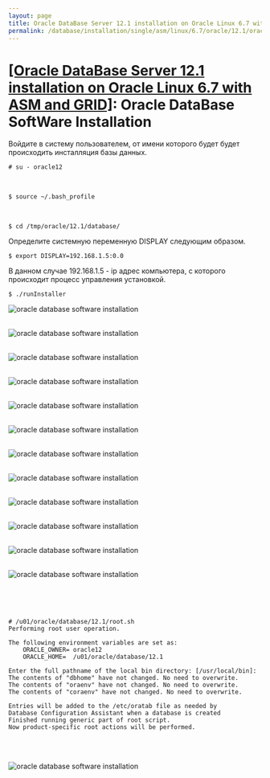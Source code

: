```yaml
---
layout: page
title: Oracle DataBase Server 12.1 installation on Oracle Linux 6.7 with ASM and GRID - Oracle DataBase SoftWare Installation
permalink: /database/installation/single/asm/linux/6.7/oracle/12.1/oracle-database-software-installation/
---
```


# <a href="/database/installation/single/asm/linux/6.7/oracle/12.1/">[Oracle DataBase Server 12.1 installation on Oracle Linux 6.7 with ASM and GRID]</a>: Oracle DataBase SoftWare Installation


Войдите в систему пользователем, от имени которого будет будет происходить инсталляция базы данных.

	# su - oracle12

<br/>

	$ source ~/.bash_profile

<br/>

	$ cd /tmp/oracle/12.1/database/


Определите системную переменную DISPLAY следующим образом.

	$ export DISPLAY=192.168.1.5:0.0

В данном случае 192.168.1.5 - ip адрес компьютера, с которого происходит процесс управления установкой.

	$ ./runInstaller


<img src="http://img.oradba.net/oracle-database-installation/asm/linux/6.7/oracle/12.1/03-oracle-database-software-installation/oracle-database-software-installation_01.png" border="0" alt="oracle database software installation"><br/><br/>


<img src="http://img.oradba.net/oracle-database-installation/asm/linux/6.7/oracle/12.1/03-oracle-database-software-installation/oracle-database-software-installation_02.png" border="0" alt="oracle database software installation"><br/><br/>


<img src="http://img.oradba.net/oracle-database-installation/asm/linux/6.7/oracle/12.1/03-oracle-database-software-installation/oracle-database-software-installation_03.png" border="0" alt="oracle database software installation"><br/><br/>


<img src="http://img.oradba.net/oracle-database-installation/asm/linux/6.7/oracle/12.1/03-oracle-database-software-installation/oracle-database-software-installation_04.png" border="0" alt="oracle database software installation"><br/><br/>

<img src="http://img.oradba.net/oracle-database-installation/asm/linux/6.7/oracle/12.1/03-oracle-database-software-installation/oracle-database-software-installation_05.png" border="0" alt="oracle database software installation"><br/><br/>


<img src="http://img.oradba.net/oracle-database-installation/asm/linux/6.7/oracle/12.1/03-oracle-database-software-installation/oracle-database-software-installation_06.png" border="0" alt="oracle database software installation"><br/><br/>

<img src="http://img.oradba.net/oracle-database-installation/asm/linux/6.7/oracle/12.1/03-oracle-database-software-installation/oracle-database-software-installation_07.png" border="0" alt="oracle database software installation"><br/><br/>

<img src="http://img.oradba.net/oracle-database-installation/asm/linux/6.7/oracle/12.1/03-oracle-database-software-installation/oracle-database-software-installation_08.png" border="0" alt="oracle database software installation"><br/><br/>

<img src="http://img.oradba.net/oracle-database-installation/asm/linux/6.7/oracle/12.1/03-oracle-database-software-installation/oracle-database-software-installation_09.png" border="0" alt="oracle database software installation"><br/><br/>

<img src="http://img.oradba.net/oracle-database-installation/asm/linux/6.7/oracle/12.1/03-oracle-database-software-installation/oracle-database-software-installation_10.png" border="0" alt="oracle database software installation"><br/><br/>

<img src="http://img.oradba.net/oracle-database-installation/asm/linux/6.7/oracle/12.1/03-oracle-database-software-installation/oracle-database-software-installation_11.png" border="0" alt="oracle database software installation"><br/><br/>

<img src="http://img.oradba.net/oracle-database-installation/asm/linux/6.7/oracle/12.1/03-oracle-database-software-installation/oracle-database-software-installation_12.png" border="0" alt="oracle database software installation"><br/><br/>

<br/><br/>

	# /u01/oracle/database/12.1/root.sh
	Performing root user operation.

	The following environment variables are set as:
	    ORACLE_OWNER= oracle12
	    ORACLE_HOME=  /u01/oracle/database/12.1

	Enter the full pathname of the local bin directory: [/usr/local/bin]:
	The contents of "dbhome" have not changed. No need to overwrite.
	The contents of "oraenv" have not changed. No need to overwrite.
	The contents of "coraenv" have not changed. No need to overwrite.

	Entries will be added to the /etc/oratab file as needed by
	Database Configuration Assistant when a database is created
	Finished running generic part of root script.
	Now product-specific root actions will be performed.

<br/><br/>

<img src="http://img.oradba.net/oracle-database-installation/asm/linux/6.7/oracle/12.1/03-oracle-database-software-installation/oracle-database-software-installation_13.png" border="0" alt="oracle database software installation"><br/><br/>

